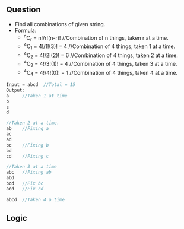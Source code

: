 ## Question
- Find all combinations of given string.
- Formula: 
  - <sup>n</sup>C<sub>r</sub> = n!/r!(n-r)!     //Combination of n things, taken r at a time.
  - <sup>4</sup>C<sub>1</sub> = 4!/1!(3)!  = 4  //Combination of 4 things, taken 1 at a time.
  - <sup>4</sup>C<sub>2</sub> = 4!/2!(2)!  = 6  //Combination of 4 things, taken 2 at a time.
  - <sup>4</sup>C<sub>3</sub> = 4!/3!(1)!  = 4  //Combination of 4 things, taken 3 at a time.
  - <sup>4</sup>C<sub>4</sub> = 4!/4!(0)!  = 1  //Combination of 4 things, taken 4 at a time.
```c
Input = abcd  //Total = 15
Output:
a     //Taken 1 at time
b
c
d

//Taken 2 at a time.
ab    //Fixing a
ac
ad
bc    //Fixing b
bd
cd    //Fixing c

//Taken 3 at a time
abc   //Fixing ab
abd
bcd   //Fix bc
acd   //Fix cd

abcd  //Taken 4 a time
```

## Logic
